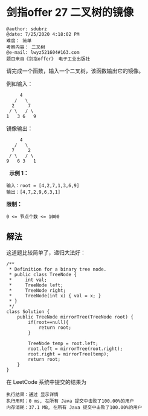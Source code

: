 # 剑指offer 27 二叉树的镜像

```
@author: sdubrz
@date: 7/25/2020 4:18:02 PM   
难度： 简单
考察内容： 二叉树
@e-mail: lwyz521604#163.com
题目来自《剑指offer》 电子工业出版社
```

请完成一个函数，输入一个二叉树，该函数输出它的镜像。

例如输入：
```
     4
   /   \
  2     7
 / \   / \
1   3 6   9
```

镜像输出：
```
     4
   /   \
  7     2
 / \   / \
9   6 3   1
```
 
**示例 1：**

```
输入：root = [4,2,7,1,3,6,9]
输出：[4,7,2,9,6,3,1]
```

**限制：**
```
0 <= 节点个数 <= 1000
```

## 解法

这道题比较简单了，递归大法好：

```
/**
 * Definition for a binary tree node.
 * public class TreeNode {
 *     int val;
 *     TreeNode left;
 *     TreeNode right;
 *     TreeNode(int x) { val = x; }
 * }
 */
class Solution {
    public TreeNode mirrorTree(TreeNode root) {
        if(root==null){
            return root;
        }

        TreeNode temp = root.left;
        root.left = mirrorTree(root.right);
        root.right = mirrorTree(temp);
        return root;
    }
}
```

在 LeetCode 系统中提交的结果为

```
执行结果：通过 显示详情
执行用时：0 ms, 在所有 Java 提交中击败了100.00%的用户
内存消耗：37.1 MB, 在所有 Java 提交中击败了100.00%的用户
```